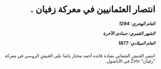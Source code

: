 <h1 dir="rtl">انتصار العثمانيين في معركة زفيان .</h1>

<h5 dir="rtl">العام الهجري:  1294

الشهر القمري: جمادى الآخرة

العام الميلادي: 1877</h5>

<p dir="rtl">انتصر الجيش العثماني بقيادة قائده أحمد مختار باشا على الجيشِ الروسي في معركة "زفيان" Zvin في الأناضول.</p></br>
